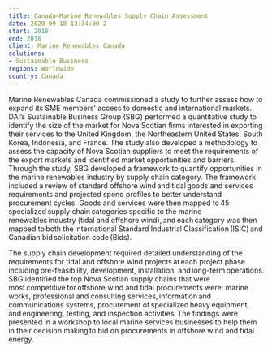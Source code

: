 ```yaml
---
title: Canada—Marine Renewables Supply Chain Assessment
date: 2020-09-18 13:34:00 Z
start: 2018
end: 2018
client: Marine Renewables Canada
solutions:
- Sustainable Business
regions: Worldwide
country: Canada
---
```


Marine Renewables Canada commissioned a study to further assess how to expand its SME members’ access to domestic and international markets. DAI’s Sustainable Business Group (SBG) performed a quantitative study to identify the size of the market for Nova Scotian firms interested in exporting their services to the United Kingdom, the Northeastern United States, South Korea, Indonesia, and France. The study also developed a methodology to assess the capacity of Nova Scotian suppliers to meet the requirements of the export markets and identified market opportunities and barriers. Through the study, SBG developed a framework to quantify opportunities in the marine renewables industry by supply chain category. The framework included a review of standard offshore wind and tidal goods and services requirements and projected spend profiles to better understand procurement cycles. Goods and services were then mapped to 45 specialized supply chain categories specific to the marine renewables industry (tidal and offshore wind), and each category was then mapped to both the International Standard Industrial Classification (ISIC) and Canadian bid solicitation code (Bids).   

The supply chain development required detailed understanding of the requirements for tidal and offshore wind projects at each project phase including pre-feasibility, development, installation, and long-term operations. SBG identified the top Nova Scotian supply chains that were most competitive for offshore wind and tidal procurements were: marine works, professional and consulting services, information and communications systems, procurement of specialized heavy equipment, and engineering, testing, and inspection activities. The findings were presented in a workshop to local marine services businesses to help them in their decision making to bid on procurements in offshore wind and tidal energy.   